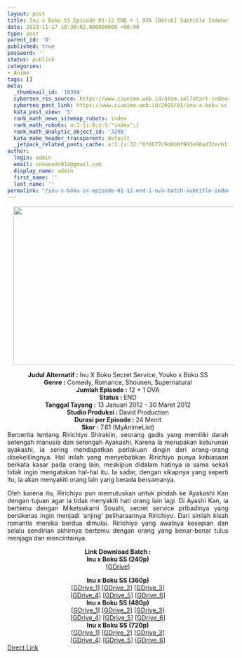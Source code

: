 ```yaml
---
layout: post
title: Inu x Boku SS Episode 01-12 END + 1 OVA [Batch] Subtitle Indonesia
date: 2019-11-17 10:38:02.000000000 +00:00
type: post
parent_id: '0'
published: true
password: ''
status: publish
categories:
- Anime
tags: []
meta:
  _thumbnail_id: '18384'
  cyberseo_rss_source: https://www.ciunime.web.id/atom.xml?start-index=1801&max-results=150
  cyberseo_post_link: https://www.ciunime.web.id/2019/01/inu-x-boku-ss-episode-01-12-end-1-ova.html
  kata_post_view: '5'
  rank_math_news_sitemap_robots: index
  rank_math_robots: a:1:{i:0;s:5:"index";}
  rank_math_analytic_object_id: '3298'
  kata_make_header_transparent: default
  _jetpack_related_posts_cache: a:1:{s:32:"8f6677c9d6b0f903e98ad32ec61f8deb";a:2:{s:7:"expires";i:1653127010;s:7:"payload";a:0:{}}}
author:
  login: admin
  email: senseads014@gmail.com
  display_name: admin
  first_name: ''
  last_name: ''
permalink: "/inu-x-boku-ss-episode-01-12-end-1-ova-batch-subtitle-indonesia/"
---
```

<div class="separator" style="clear: both; text-align: center;"><a href="https://2.bp.blogspot.com/-9JUl98ZuSkg/XDRYpkopB-I/AAAAAAAAGo8/Vxey9yDWtIcJVNPldhVALUdY_5RwA1n2gCLcBGAs/s1600/Inu%2Bx%2BBoku%2BSS.jpg" imageanchor="1" style="margin-left: 1em; margin-right: 1em;"><img border="0" data-original-height="720" data-original-width="1280" height="360" src="{{ site.baseurl }}/assets/2019/11/Inu%2Bx%2BBoku%2BSS.jpg" width="640" /></a></div>
<p>
<div style="text-align: center;"><b>Judul Alternatif :</b> Inu X Boku Secret Service, Youko x Boku SS</div>
<div style="text-align: center;"><b><b>Genre :</b></b> Comedy, Romance, Shounen, Supernatural</div>
<div style="text-align: center;"><b>Jumlah Episode :</b> 12 + 1 OVA<br /><b>Status :&nbsp;</b>END<br /><b>Tanggal Tayang :</b> <b></b>13 Januari 2012 - 30 Maret 2012<br /><b>Studio Produksi : </b>David Production<br /><b>Durasi per Episode :&nbsp;</b>24 Menit</div>
<div style="text-align: center;"><b>Skor :</b> 7.61 (MyAnimeList)</div>
<div style="text-align: justify;"></div>
<div style="text-align: justify;">Bercerita tentang Ririchiyo Shirakiin, seorang gadis yang memiliki darah setengah manusia dan setengah Ayakashi. Karena ia merupakan keturunan ayakashi, ia sering mendapatkan perlakuan dingin dari orang-orang disekelilingnya. Hal inilah yang menyebabkan Ririchiyo punya kebiasaan berkata kasar pada orang lain, meskipun didalam hatinya ia sama sekali tidak ingin mengatakan hal-hal itu. Ia sadar, dengan sikapnya yang seperti itu, ia akan menyakiti orang lain yang berada bersamanya.</p>
<p>Oleh karena itu, Ririchiyo pun memutuskan untuk pindah ke Ayakashi Kan dengan tujuan agar ia tidak menyakiti hati orang lain lagi. Di Ayashi Kan, ia bertemu dengan Miketsukami Soushi, secret service pribadinya yang bersikeras ingin menjadi ‘anjing’ peliharaannya Ririchiyo. Dari sinilah kisah romantis mereka berdua dimulai. Ririchiyo yang awalnya kesepian dan selalu sendirian akhirnya bertemu dengan orang yang benar-benar tulus menjaga dan mencintainya.</p></div>
<div style="text-align: justify;"></div>
<div style="text-align: justify;"></div>
<div style="text-align: center;"><b>Link Download Batch :</b></div>
<div style="text-align: center;">
<div style="text-align: center;"><b>Inu x Boku SS (240p)</b></div>
<div style="text-align: center;">[<a href="https://drive.google.com/uc?id=0B82whv6Sm1QqOHdJaTRNN2pRZW8" target="_blank" rel="noopener">GDrive</a>]</div>
<p></div>
<div style="text-align: center;"><b>Inu x Boku SS (360p)</b></div>
<div style="text-align: center;">[<a href="https://drive.google.com/uc?id=1doFQd-42epxfLdS3oFZ5c3WW7mQXLBgC" target="_blank" rel="noopener">GDrive_1</a>] [<a href="https://drive.google.com/uc?id=1RnBk4sfNtocbGJmI-DIa8jwgMnPSBPE_" target="_blank" rel="noopener">GDrive_2</a>] [<a href="https://drive.google.com/uc?id=1khjwJ2LUg7D9Sn8JZ44fzV_UaChVDCSa" target="_blank" rel="noopener">GDrive_3</a>]<br />[<a href="https://drive.google.com/uc?export=download&amp;id=1Dfp9PsKlirFH0KAxCCuP8YxweoI9V-2c" target="_blank" rel="noopener">GDrive_4</a>] [<a href="https://drive.google.com/uc?export=download&amp;id=1aQW2CUaQ2klHLcheHUhvhRr_8YbwbfcQ" target="_blank" rel="noopener">GDrive_5</a>] [<a href="https://drive.google.com/uc?export=download&amp;id=1-Slq0819-gSd4eqUDcj7GY_yzBLAUsc8" target="_blank" rel="noopener">GDrive_6</a>]</div>
<div style="text-align: center;"></div>
<div style="text-align: center;"><b>Inu</b><b>&nbsp;x Boku SS (480p)</b><br />[<a href="https://drive.google.com/uc?id=1UxENkd0EpPA6_NHSe3EYMpL6dTuRN4Yx" target="_blank" rel="noopener">GDrive_1</a>] [<a href="https://drive.google.com/uc?id=1AlThNPlTqkVcWo_ABaJej7zDIyTMBY5Y" target="_blank" rel="noopener">GDrive_2</a>] [<a href="https://drive.google.com/uc?id=1t5TElRLB3ZVSPicHGLpYx1oIY0lTxoOo" target="_blank" rel="noopener">GDrive_3</a>]<br />[<a href="https://drive.google.com/uc?id=1BgNn8NQDj4gBy5pb4ruL27-816xHwWMe" target="_blank" rel="noopener">GDrive_4</a>] [<a href="https://drive.google.com/uc?id=1aNdjcvBar6o8LjyGL0x9BullCCbuibz5" target="_blank" rel="noopener">GDrive_5</a>] [<a href="https://drive.google.com/uc?id=1BOcGLu2aujmrkT6BhOBKLOUf5VqVKFW4" target="_blank" rel="noopener">GDrive_6</a>]</div>
<div style="text-align: center;"><b>Inu x Boku SS (720p)</b><br />[<a href="https://drive.google.com/uc?id=11GCQyOZJmf9P93xhCyKi3kJv0OEphLwV" target="_blank" rel="noopener">GDrive_1</a>] [<a href="https://drive.google.com/uc?id=1lZUg_OE-oOBGpVDo0vA1tW3DAfrBuc8I" target="_blank" rel="noopener">GDrive_2</a>] [<a href="https://drive.google.com/uc?id=1GNjBOu1i0ixkhE8KGbeGODKu83bUc5-I" target="_blank" rel="noopener">GDrive_3</a>]<br />[<a href="https://drive.google.com/uc?id=1lP81tx5SsrPC67gwHq70IhXh3stHs2tJ" target="_blank" rel="noopener">GDrive_4</a>] [<a href="https://drive.google.com/uc?id=17sgPH3ssiG-N3oxVFHHyD8TQPcODzYZC" target="_blank" rel="noopener">GDrive_5</a>] [<a href="https://drive.google.com/uc?id=17gPgfY75FpSpoO-gxN0QLk4PX9m9JuEw" target="_blank" rel="noopener">GDrive_6</a>]</div>
<link rel="stylesheet" href="https://cdnjs.cloudflare.com/ajax/libs/font-awesome/4.7.0/css/font-awesome.min.css" />
<div class="divbtn"> <a href="https://handymansurrender.com/fihup8buzv?key=94550f7ce39444073321dde3b8782f97" class="btn"><i class="fa fa-download"></i> Direct Link</a> </div>
